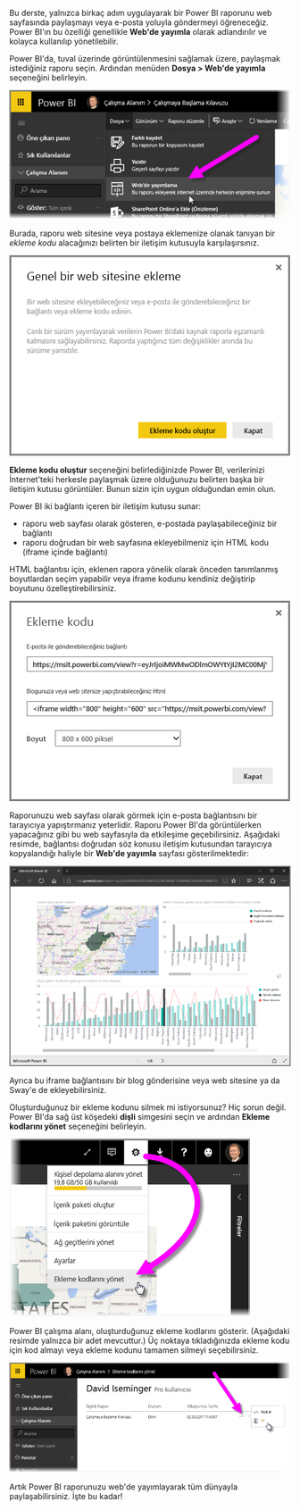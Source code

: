 Bu derste, yalnızca birkaç adım uygulayarak bir Power BI raporunu web sayfasında paylaşmayı veya e-posta yoluyla göndermeyi öğreneceğiz. Power BI'ın bu özelliği genellikle **Web'de yayımla** olarak adlandırılır ve kolayca kullanılıp yönetilebilir.

Power BI'da, tuval üzerinde görüntülenmesini sağlamak üzere, paylaşmak istediğiniz raporu seçin. Ardından menüden **Dosya > Web'de yayımla** seçeneğini belirleyin.

![](media/6-6-publish-to-web/6-6_1a.png)

Burada, raporu web sitesine veya postaya eklemenize olanak tanıyan bir *ekleme kodu* alacağınızı belirten bir iletişim kutusuyla karşılaşırsınız.

![](media/6-6-publish-to-web/6-6_2.png)

**Ekleme kodu oluştur** seçeneğini belirlediğinizde Power BI, verilerinizi İnternet'teki herkesle paylaşmak üzere olduğunuzu belirten başka bir iletişim kutusu görüntüler. Bunun sizin için uygun olduğundan emin olun.

Power BI iki bağlantı içeren bir iletişim kutusu sunar:

* raporu web sayfası olarak gösteren, e-postada paylaşabileceğiniz bir bağlantı
* raporu doğrudan bir web sayfasına ekleyebilmeniz için HTML kodu (iframe içinde bağlantı)

HTML bağlantısı için, eklenen rapora yönelik olarak önceden tanımlanmış boyutlardan seçim yapabilir veya iframe kodunu kendiniz değiştirip boyutunu özelleştirebilirsiniz.

![](media/6-6-publish-to-web/6-6_3.png)

Raporunuzu web sayfası olarak görmek için e-posta bağlantısını bir tarayıcıya yapıştırmanız yeterlidir. Raporu Power BI'da görüntülerken yapacağınız gibi bu web sayfasıyla da etkileşime geçebilirsiniz. Aşağıdaki resimde, bağlantısı doğrudan söz konusu iletişim kutusundan tarayıcıya kopyalandığı haliyle bir **Web'de yayımla** sayfası gösterilmektedir:

![](media/6-6-publish-to-web/6-6_4.png)

Ayrıca bu iframe bağlantısını bir blog gönderisine veya web sitesine ya da Sway'e de ekleyebilirsiniz.

Oluşturduğunuz bir ekleme kodunu silmek mi istiyorsunuz? Hiç sorun değil. Power BI'da sağ üst köşedeki **dişli** simgesini seçin ve ardından **Ekleme kodlarını yönet** seçeneğini belirleyin.

![](media/6-6-publish-to-web/6-6_5.png)

Power BI çalışma alanı, oluşturduğunuz ekleme kodlarını gösterir. (Aşağıdaki resimde yalnızca bir adet mevcuttur.) Üç noktaya tıkladığınızda ekleme kodu için kod almayı veya ekleme kodunu tamamen silmeyi seçebilirsiniz.

![](media/6-6-publish-to-web/6-6_6.png)

Artık Power BI raporunuzu web'de yayımlayarak tüm dünyayla paylaşabilirsiniz. İşte bu kadar!

